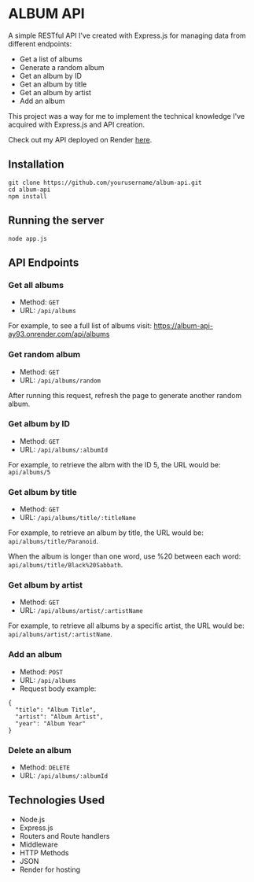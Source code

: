 # ALBUM API

A simple RESTful API I've created with Express.js for managing data from different endpoints:

- Get a list of albums
- Generate a random album
- Get an album by ID
- Get an album by title
- Get an album by artist
- Add an album

This project was a way for me to implement the technical knowledge I've acquired with Express.js and API creation.

Check out my API deployed on Render [here](https://album-api-ay93.onrender.com/).

## Installation

```
git clone https://github.com/yourusername/album-api.git
cd album-api
npm install
```

## Running the server

```
node app.js
```

## API Endpoints

### Get all albums

- Method: `GET`
- URL: `/api/albums`

For example, to see a full list of albums visit: https://album-api-ay93.onrender.com/api/albums

### Get random album

- Method: `GET`
- URL: `/api/albums/random`

After running this request, refresh the page to generate another random album.

### Get album by ID

- Method: `GET`
- URL: `/api/albums/:albumId`

For example, to retrieve the albm with the ID 5, the URL would be: `api/albums/5`

### Get album by title

- Method: `GET`
- URL: `/api/albums/title/:titleName`

For example, to retrieve an album by title, the URL would be: `api/albums/title/Paranoid`.

When the album is longer than one word, use %20 between each word: `api/albums/title/Black%20Sabbath`.

### Get album by artist

- Method: `GET`
- URL: `/api/albums/artist/:artistName`

For example, to retrieve all albums by a specific artist, the URL would be: `api/albums/artist/:artistName`.

### Add an album

- Method: `POST`
- URL: `/api/albums`
- Request body example:

```
{
  "title": "Album Title",
  "artist": "Album Artist",
  "year": "Album Year"
}
```

### Delete an album

- Method: `DELETE`
- URL: `/api/albums/:albumId`

## Technologies Used

- Node.js
- Express.js
- Routers and Route handlers
- Middleware
- HTTP Methods
- JSON
- Render for hosting
